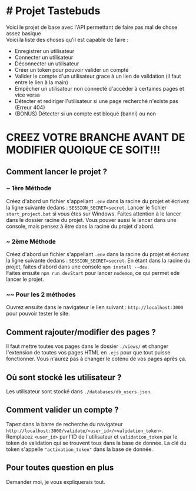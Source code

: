 # # Projet Tastebuds
Voici le projet de base avec l'API permettant de faire pas mal de chose assez basique <br/>
Voici la liste des choses qu'il est capable de faire :

- Enregistrer un utilisateur
- Connecter un utilisateur
- Déconnecter un utilisateur
- Créer un token pour pouvoir valider un compte
- Valider le compte d'un utilisateur grace à un lien de validation (il faut entre le lien à la main)
- Empêcher un utilisateur non connecté d'accéder à certaines pages et vice versa
- Détecter et rediriger l'utilisateur si une page recherché n'existe pas (Erreur 404)
- (BONUS) Détecter si un compte est bloqué (banni) ou non

# CREEZ VOTRE BRANCHE AVANT DE MODIFIER QUOIQUE CE SOIT!!!

## Comment lancer le projet ?

### ~ 1ère Méthode 

Créez d'abord un fichier s'appellant `.env` dans la racine du projet et écrivez la ligne suivante dedans : `SESSION_SECRET=secret`.
Lancer le fichier `start_project.bat` si vous êtes sur Windows. Faites attention à le lancer dans le dossier racine du projet. Vous pouver aussi le lancer dans une console, mais pensez à être dans la racine du projet d'abord.

### ~ 2ème Méthode 

Créez d'abord un fichier s'appellant `.env` dans la racine du projet et écrivez la ligne suivante dedans : `SESSION_SECRET=secret`.
En étant dans la racine du projet, faites d'abord dans une console `npm install --dev`. <br/>
Faites ensuite `npm run devStart` pour lancer `nodemon`, ce qui permet ede lancer le projet.


### ~~ Pour les 2 méthodes

Ouvrez ensuite dans le navigateur le lien suivant : `http://localhost:3000` pour pouvoir tester le site.

## Comment rajouter/modifier des pages ?

Il faut mettre toutes vos pages dans le dossier `./views/` et changer l'extension de toutes vos pages HTML en `.ejs` pour que tout puisse fonctionner. Vous n'aurez pas à changer le cotenu de vos pages après ça. <br/>

## Où sont stocké les utilisateur ?

Les utilisateur sont stocké dans `./databases/db_users.json`.

## Comment valider un compte ?

Tapez dans la barre de recherche du navigateur `http://localhost:3000/validate/<user_id>/<validation_token>`. <br/>
Remplacez `<user_id>` par l'ID de l'utilisateur et `validation_token` par le token de validation qui se trouvent tous dans la base de donnée. La clé du token s'appelle `"activation_token"` dans la base de donnée.

## Pour toutes question en plus 

Demander moi, je vous expliquerais tout.